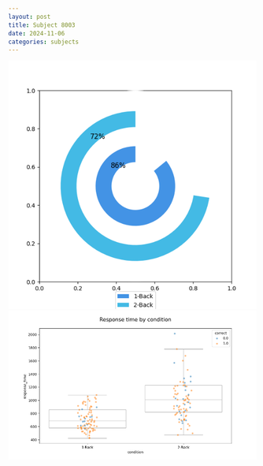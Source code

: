 ```yaml
---
layout: post
title: Subject 8003
date: 2024-11-06
categories: subjects
---
```


![](data/8003/run-12/8003_accuracy_by_condition.png)
![](data/8003/run-12/8003_response_time_by_condition.png)
